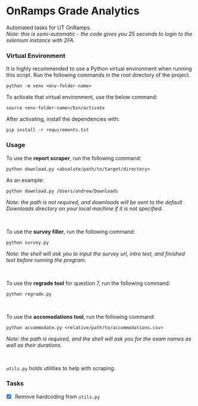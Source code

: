 # OnRamps Grade Analytics
Automated tasks for UT OnRamps. <br>
*Note: this is semi-automatic - the code gives you 25 seconds to login to the selenium instance with 2FA.*

### Virtual Environment

It is highly recommended to use a Python virtual environment when running this script. Run the following commands in the root directory of the project.
```
python -m venv <env-folder-name>
```

To activate that virtual environment, use the below command:
```
source <env-folder-name>/bin/activate
```

After activating, install the dependencies with:
```
pip install -r requirements.txt
```

### Usage 

To use the **report scraper**, run the following command:
```
python download.py <absolute/path/to/target/directory>
```

As an example:
```
python download.py /Users/andrew/Downloads
```
*Note: the path is not required, and downloads will be sent to the default Downloads directory on your local machine if it is not specified.*

<br>


To use the **survey filler**, run the following command:
```
python survey.py
```
*Note: the shell will ask you to input the survey url, intro text, and finished text before running the program.*

<br>

To use the **regrade tool** for question 7, run the following command:
```
python regrade.py
```
<br>

To use the **accomodations tool**, run the following command:
```
python accommodate.py <relative/path/to/accommodations.csv>
```
*Note: the path is required, and the shell will ask you for the exam names as well as their durations.* 

<br>


`utils.py` holds utilities to help with scraping.

### Tasks
- [x] Remove hardcoding from `utils.py`
